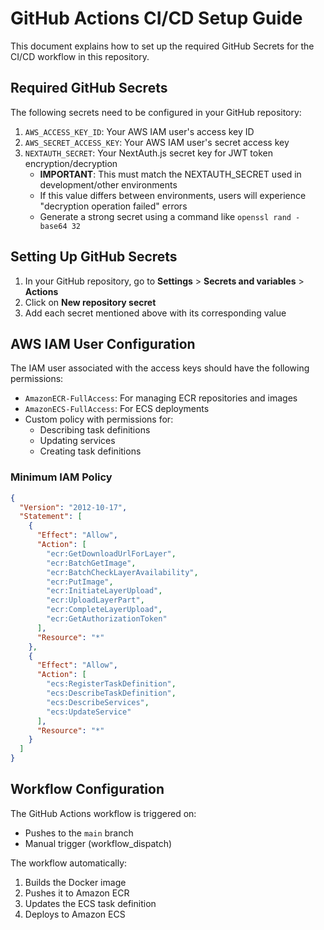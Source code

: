 # GitHub Actions CI/CD Setup Guide

This document explains how to set up the required GitHub Secrets for the CI/CD workflow in this repository.

## Required GitHub Secrets

The following secrets need to be configured in your GitHub repository:

1. `AWS_ACCESS_KEY_ID`: Your AWS IAM user's access key ID
2. `AWS_SECRET_ACCESS_KEY`: Your AWS IAM user's secret access key
3. `NEXTAUTH_SECRET`: Your NextAuth.js secret key for JWT token encryption/decryption
   - **IMPORTANT**: This must match the NEXTAUTH_SECRET used in development/other environments
   - If this value differs between environments, users will experience "decryption operation failed" errors
   - Generate a strong secret using a command like `openssl rand -base64 32`

## Setting Up GitHub Secrets

1. In your GitHub repository, go to **Settings** > **Secrets and variables** > **Actions**
2. Click on **New repository secret**
3. Add each secret mentioned above with its corresponding value

## AWS IAM User Configuration

The IAM user associated with the access keys should have the following permissions:

- `AmazonECR-FullAccess`: For managing ECR repositories and images
- `AmazonECS-FullAccess`: For ECS deployments
- Custom policy with permissions for:
  - Describing task definitions
  - Updating services
  - Creating task definitions

### Minimum IAM Policy
```json
{
  "Version": "2012-10-17",
  "Statement": [
    {
      "Effect": "Allow",
      "Action": [
        "ecr:GetDownloadUrlForLayer",
        "ecr:BatchGetImage",
        "ecr:BatchCheckLayerAvailability",
        "ecr:PutImage",
        "ecr:InitiateLayerUpload",
        "ecr:UploadLayerPart",
        "ecr:CompleteLayerUpload",
        "ecr:GetAuthorizationToken"
      ],
      "Resource": "*"
    },
    {
      "Effect": "Allow",
      "Action": [
        "ecs:RegisterTaskDefinition",
        "ecs:DescribeTaskDefinition",
        "ecs:DescribeServices",
        "ecs:UpdateService"
      ],
      "Resource": "*"
    }
  ]
}
```

## Workflow Configuration

The GitHub Actions workflow is triggered on:
- Pushes to the `main` branch
- Manual trigger (workflow_dispatch)

The workflow automatically:
1. Builds the Docker image
2. Pushes it to Amazon ECR
3. Updates the ECS task definition
4. Deploys to Amazon ECS 